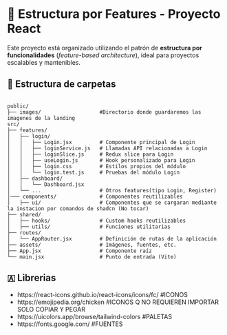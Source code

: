 # 🧩 Estructura por Features - Proyecto React

Este proyecto está organizado utilizando el patrón de **estructura por funcionalidades** (*feature-based architecture*), ideal para proyectos escalables y mantenibles.

## 📁 Estructura de carpetas

```plaintext

public/
├── images/                   #Directorio donde guardaremos las imagenes de la landing
src/
├── features/
│   ├── login/
│   │   ├── Login.jsx         # Componente principal de Login
│   │   ├── loginService.js   # Llamadas API relacionadas a Login
│   │   ├── loginSlice.js     # Redux slice para Login
│   │   ├── useLogin.js       # Hook personalizado para Login
│   │   ├── login.css         # Estilos propios del módulo
│   │   └── login.test.js     # Pruebas del módulo Login
│   ├── dashboard/
│   │   └── Dashboard.jsx
│   └── ...                   # Otros features(tipo Login, Register)
│─── components/              # Componentes reutilizables
│   ├── ui/                   # Componentes que se cargaran mediante la instacion por comandos de shadcn (No tocar)
├── shared/
│   ├── hooks/                # Custom hooks reutilizables
│   ├── utils/                # Funciones utilitarias
├── routes/
│   └── AppRouter.jsx         # Definición de rutas de la aplicación
├── assets/                   # Imágenes, fuentes, etc.
├── App.jsx                   # Componente raíz
└── main.jsx                  # Punto de entrada (Vite)
```
## 🇦 Librerias
<ul>
<li>https://react-icons.github.io/react-icons/icons/fc/  #ICONOS</li>
<li>https://emojipedia.org/chicken #ICONOS Q NO REQUIEREN IMPORTAR SOLO COPIAR Y PEGAR</li>
<li>https://uicolors.app/browse/tailwind-colors  #PALETAS</li>
<li>https://fonts.google.com/  #FUENTES </li>
</ul>

